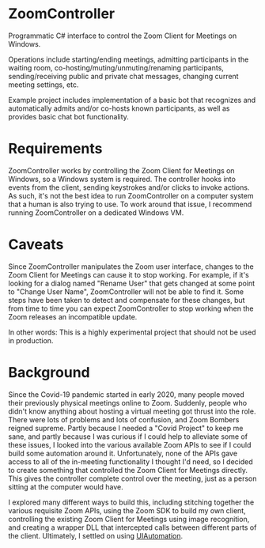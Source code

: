 # ZoomController
Programmatic C# interface to control the Zoom Client for Meetings on Windows.

Operations include starting/ending meetings, admitting participants in the waiting room, co-hosting/muting/unmuting/renaming participants, sending/receiving public and private chat messages, changing current meeting settings, etc.

Example project includes implementation of a basic bot that recognizes and automatically admits and/or co-hosts known participants, as well as provides basic chat bot functionality.

# Requirements

ZoomController works by controlling the Zoom Client for Meetings on Windows, so a Windows system is required.  The controller hooks into events from the client, sending keystrokes and/or clicks to invoke actions.  As such, it's not the best idea to run ZoomController on a computer system that a human is also trying to use.  To work around that issue, I recommend running ZoomController on a dedicated Windows VM.

# Caveats

Since ZoomController manipulates the Zoom user interface, changes to the Zoom Client for Meetings can cause it to stop working.  For example, if it's looking for a dialog named "Rename User" that gets changed at some point to "Change User Name", ZoomController will not be able to find it.  Some steps have been taken to detect and compensate for these changes, but from time to time you can expect ZoomController to stop working when the Zoom releases an incompatible update.

In other words: This is a highly experimental project that should not be used in production.

# Background

Since the Covid-19 pandemic started in early 2020, many people moved their previously physical meetings online to Zoom.  Suddenly, people who didn't know anything about hosting a virtual meeting got thrust into the role.  There were lots of problems and lots of confusion, and Zoom Bombers reigned supreme.  Partly because I needed a "Covid Project" to keep me sane, and partly because I was curious if I could help to alleviate some of these issues, I looked into the various available Zoom APIs to see if I could build some automation around it.  Unfortunately, none of the APIs gave access to all of the in-meeting functionality I thought I'd need, so I decided to create something that controlled the Zoom Client for Meetings directly.  This gives the controller complete control over the meeting, just as a person sitting at the computer would have.

I explored many different ways to build this, including stitching together the various requisite Zoom APIs, using the Zoom SDK to build my own client, controlling the existing Zoom Client for Meetings using image recognition, and creating a wrapper DLL that intercepted calls between different parts of the client.  Ultimately, I settled on using [UIAutomation](https://docs.microsoft.com/en-us/dotnet/framework/ui-automation/ui-automation-overview).
